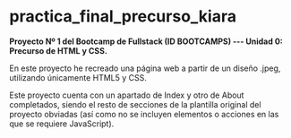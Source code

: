 # practica_final_precurso_kiara

**Proyecto Nº 1 del Bootcamp de Fullstack (ID BOOTCAMPS) --- Unidad 0: Precurso de HTML y CSS.**

En este proyecto he recreado una página web a partir de un diseño .jpeg, utilizando únicamente HTML5 y CSS.

Este proyecto cuenta con un apartado de Index y otro de About completados, siendo el resto de secciones de la plantilla original del proyecto obviadas (así como no se incluyen elementos o acciones en las que se requiere JavaScript).

